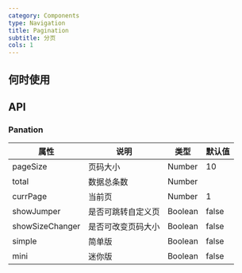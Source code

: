```yaml
---
category: Components
type: Navigation
title: Pagination
subtitle: 分页
cols: 1
---
```



## 何时使用


## API


### Panation

属性 | 说明 | 类型 | 默认值
-----|-----|-----|------
pageSize | 页码大小 | Number | 10
total | 数据总条数 | Number | |
currPage | 当前页 | Number | 1
showJumper | 是否可跳转自定义页 | Boolean | false
showSizeChanger | 是否可改变页码大小 | Boolean | false
simple | 简单版 | Boolean | false
mini | 迷你版 | Boolean | false


